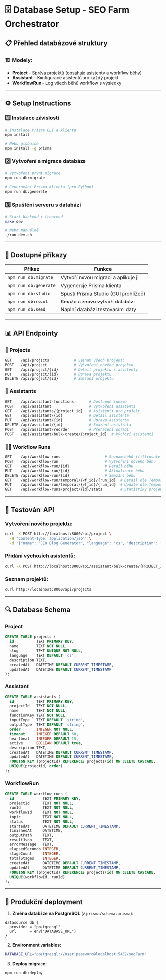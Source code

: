 # 🗄️ Database Setup - SEO Farm Orchestrator

## **📋 Přehled databázové struktury**

### **🏗️ Modely:**
- **Project** - Správa projektů (obsahuje asistenty a workflow běhy)
- **Assistant** - Konfigurace asistentů pro každý projekt 
- **WorkflowRun** - Log všech běhů workflow s výsledky

---

## **⚙️ Setup Instructions**

### **1️⃣ Instalace závislostí**
```bash
# Instalace Prisma CLI a klienta
npm install

# Nebo globálně
npm install -g prisma
```

### **2️⃣ Vytvoření a migrace databáze**
```bash
# Vytvoření první migrace
npm run db:migrate

# Generování Prisma klienta (pro Python)
npm run db:generate
```

### **3️⃣ Spuštění serveru s databází**
```bash
# Start backend + frontend
make dev

# Nebo manuálně
./run-dev.sh
```

---

## **🔧 Dostupné příkazy**

| Příkaz | Funkce |
|--------|--------|
| `npm run db:migrate` | Vytvoří novou migraci a aplikuje ji |
| `npm run db:generate` | Vygeneruje Prisma klienta |
| `npm run db:studio` | Spustí Prisma Studio (GUI prohlížeč) |
| `npm run db:reset` | Smaže a znovu vytvoří databázi |
| `npm run db:seed` | Naplní databázi testovacími daty |

---

## **📊 API Endpointy**

### **🏢 Projects**
```bash
GET    /api/projects           # Seznam všech projektů
POST   /api/project            # Vytvoření nového projektu
GET    /api/project/{id}       # Detail projektu s asistenty
PUT    /api/project/{id}       # Úprava projektu
DELETE /api/project/{id}       # Smazání projektu
```

### **🤖 Assistants**
```bash
GET    /api/assistant-functions       # Dostupné funkce
POST   /api/assistant                 # Vytvoření asistenta
GET    /api/assistants/{project_id}   # Asistenti pro projekt
GET    /api/assistant/{id}            # Detail asistenta
PUT    /api/assistant/{id}            # Úprava asistenta
DELETE /api/assistant/{id}            # Smazání asistenta
POST   /api/assistant/reorder         # Přeřazení pořadí
POST   /api/assistant/bulk-create/{project_id}  # Výchozí asistenti
```

### **🏃‍♂️ Workflow Runs**
```bash
GET    /api/workflow-runs                    # Seznam běhů (filtrovatelný)
POST   /api/workflow-run                     # Vytvoření nového běhu
GET    /api/workflow-run/{id}                # Detail běhu
PUT    /api/workflow-run/{id}                # Aktualizace běhu
DELETE /api/workflow-run/{id}                # Smazání běhu
GET    /api/workflow-run/temporal/{wf_id}/{run_id}  # Detail dle Temporal ID
PUT    /api/workflow-run/temporal/{wf_id}/{run_id}  # Update dle Temporal ID
GET    /api/workflow-runs/project/{id}/stats        # Statistiky projektu
```

---

## **🧪 Testování API**

### **Vytvoření nového projektu:**
```bash
curl -X POST http://localhost:8000/api/project \
  -H "Content-Type: application/json" \
  -d '{"name": "SEO Blog Generator", "language": "cs", "description": "AI nástroj pro generování blog článků"}'
```

### **Přidání výchozích asistentů:**
```bash
curl -X POST http://localhost:8000/api/assistant/bulk-create/{PROJECT_ID}
```

### **Seznam projektů:**
```bash
curl http://localhost:8000/api/projects
```

---

## **🔍 Database Schema**

### **Project** 
```sql
CREATE TABLE projects (
  id          TEXT PRIMARY KEY,
  name        TEXT NOT NULL,
  slug        TEXT UNIQUE NOT NULL,
  language    TEXT DEFAULT 'cs',
  description TEXT,
  createdAt   DATETIME DEFAULT CURRENT_TIMESTAMP,
  updatedAt   DATETIME DEFAULT CURRENT_TIMESTAMP
);
```

### **Assistant**
```sql
CREATE TABLE assistants (
  id          TEXT PRIMARY KEY,
  projectId   TEXT NOT NULL,
  name        TEXT NOT NULL,
  functionKey TEXT NOT NULL,
  inputType   TEXT DEFAULT 'string',
  outputType  TEXT DEFAULT 'string',
  order       INTEGER NOT NULL,
  timeout     INTEGER DEFAULT 60,
  heartbeat   INTEGER DEFAULT 15,
  active      BOOLEAN DEFAULT true,
  description TEXT,
  createdAt   DATETIME DEFAULT CURRENT_TIMESTAMP,
  updatedAt   DATETIME DEFAULT CURRENT_TIMESTAMP,
  FOREIGN KEY (projectId) REFERENCES projects(id) ON DELETE CASCADE,
  UNIQUE(projectId, order)
);
```

### **WorkflowRun**
```sql
CREATE TABLE workflow_runs (
  id             TEXT PRIMARY KEY,
  projectId      TEXT NOT NULL,
  runId          TEXT NOT NULL,
  workflowId     TEXT NOT NULL,
  topic          TEXT NOT NULL,
  status         TEXT NOT NULL,
  startedAt      DATETIME DEFAULT CURRENT_TIMESTAMP,
  finishedAt     DATETIME,
  outputPath     TEXT,
  resultJson     TEXT,
  errorMessage   TEXT,
  elapsedSeconds INTEGER,
  stageCount     INTEGER,
  totalStages    INTEGER,
  createdAt      DATETIME DEFAULT CURRENT_TIMESTAMP,
  updatedAt      DATETIME DEFAULT CURRENT_TIMESTAMP,
  FOREIGN KEY (projectId) REFERENCES projects(id) ON DELETE CASCADE,
  UNIQUE(workflowId, runId)
);
```

---

## **🚀 Produkční deployment**

1. **Změna databáze na PostgreSQL** (v `prisma/schema.prisma`):
```prisma
datasource db {
  provider = "postgresql"
  url      = env("DATABASE_URL")
}
```

2. **Environment variables:**
```bash
DATABASE_URL="postgresql://user:password@localhost:5432/seoFarm"
```

3. **Deploy migrace:**
```bash
npm run db:deploy
``` 